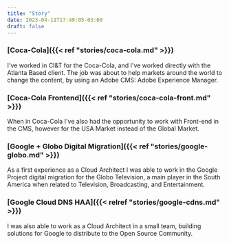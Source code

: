 ```yaml
---
title: "Story"
date: 2023-04-11T17:49:05-03:00
draft: false
---
```

### [Coca-Cola]({{< ref "stories/coca-cola.md" >}})

I've worked in CI&T for the Coca-Cola, and I've worked directly with the Atlanta Based client.
The job was about to help markets around the world to change the content, by using an Adobe CMS: Adobe Experience Manager. 

### [Coca-Cola Frontend]({{< ref "stories/coca-cola-front.md" >}})

When in Coca-Cola I've also had the opportunity to work with Front-end in the CMS, however for the USA Market instead of the Global Market. 

### [Google + Globo Digital Migration]({{< ref "stories/google-globo.md" >}})
As a first experience as a Cloud Architect I was able to work in the Google Project digital migration for the Globo Television, a main player in the South America when related to Television, Broadcasting, and Entertainment. 

### [Google Cloud DNS HAA]({{< relref "stories/google-cdns.md" >}})
I was also able to work as a Cloud Architect in a small team, building solutions for Google to distribute to the Open Source Community. 
